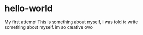 # hello-world
My first attempt
This is something about myself, i was told to write something about myself.
im so creative owo
